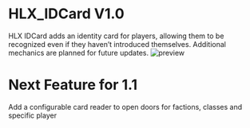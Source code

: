 # HLX_IDCard V1.0
HLX IDCard adds an identity card for players, allowing them to be recognized even if they haven’t introduced themselves. Additional mechanics are planned for future updates.
![preview](https://i.ibb.co/ym5vpCL1/Screenshot-from-2025-08-16-18-15-03.png)
# Next Feature for 1.1
Add a configurable card reader to open doors for factions, classes and specific player

